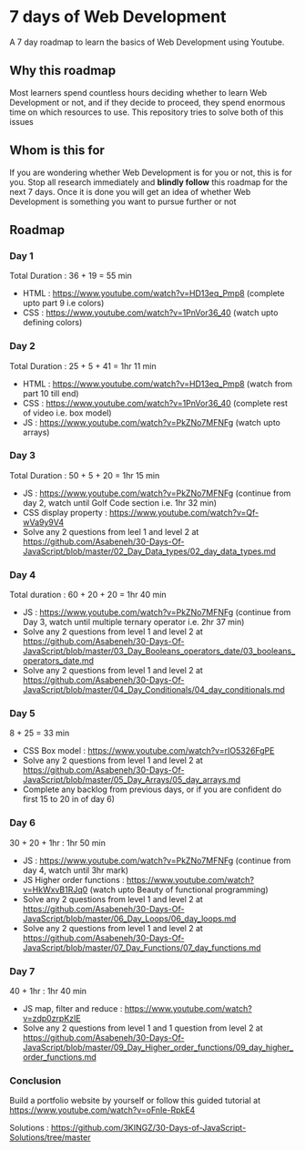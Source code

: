 # 7 days of Web Development
A 7 day roadmap to learn the basics of Web Development using Youtube.

## Why this roadmap
Most learners spend countless hours deciding whether to learn Web Development or not, and if they decide to proceed, they spend enormous time on which resources to use. This repository tries to solve both of this issues

## Whom is this for
If you are wondering whether Web Development is for you or not, this is for you. Stop all research immediately and **blindly follow** this roadmap for the next 7 days. Once it is done you will get an idea of whether Web Development is something you want to pursue further or not

## Roadmap

### Day 1
Total Duration : 36 + 19 = 55 min 
- HTML : https://www.youtube.com/watch?v=HD13eq_Pmp8 (complete upto part 9 i.e colors)
- CSS : https://www.youtube.com/watch?v=1PnVor36_40 (watch upto defining colors)


### Day 2
Total Duration : 25 + 5 + 41 = 1hr 11 min
- HTML : https://www.youtube.com/watch?v=HD13eq_Pmp8 (watch from part 10 till end)
- CSS : https://www.youtube.com/watch?v=1PnVor36_40 (complete rest of video i.e. box model)
- JS : https://www.youtube.com/watch?v=PkZNo7MFNFg (watch upto arrays)

### Day 3
Total Duration : 50 + 5 + 20 = 1hr 15 min
- JS : https://www.youtube.com/watch?v=PkZNo7MFNFg (continue from day 2, watch until Golf Code section i.e. 1hr 32 min)
- CSS display property : https://www.youtube.com/watch?v=Qf-wVa9y9V4
- Solve any 2 questions from leel 1 and level 2 at https://github.com/Asabeneh/30-Days-Of-JavaScript/blob/master/02_Day_Data_types/02_day_data_types.md

### Day 4
Total duration : 60 + 20 + 20 = 1hr 40 min
- JS : https://www.youtube.com/watch?v=PkZNo7MFNFg (continue from Day 3, watch until multiple ternary operator i.e. 2hr 37 min)
- Solve any 2 questions from level 1 and level 2 at https://github.com/Asabeneh/30-Days-Of-JavaScript/blob/master/03_Day_Booleans_operators_date/03_booleans_operators_date.md
- Solve any 2 questions from level 1 and level 2 at https://github.com/Asabeneh/30-Days-Of-JavaScript/blob/master/04_Day_Conditionals/04_day_conditionals.md

### Day 5
8 + 25 = 33 min 
- CSS Box model : https://www.youtube.com/watch?v=rIO5326FgPE
- Solve any 2 questions from level 1 and level 2 at https://github.com/Asabeneh/30-Days-Of-JavaScript/blob/master/05_Day_Arrays/05_day_arrays.md
- Complete any backlog from previous days, or if you are confident do first 15 to 20 in of day 6)

### Day 6
30 + 20 + 1hr : 1hr 50 min
- JS : https://www.youtube.com/watch?v=PkZNo7MFNFg (continue from day 4, watch until 3hr mark)
- JS Higher order functions : https://www.youtube.com/watch?v=HkWxvB1RJq0 (watch upto Beauty of functional programming)
- Solve any 2 questions from level 1 and level 2 at https://github.com/Asabeneh/30-Days-Of-JavaScript/blob/master/06_Day_Loops/06_day_loops.md
- Solve any 2 questions from level 1 and level 2 at https://github.com/Asabeneh/30-Days-Of-JavaScript/blob/master/07_Day_Functions/07_day_functions.md

### Day 7
40 + 1hr : 1hr 40 min
- JS map, filter and reduce : https://www.youtube.com/watch?v=zdp0zrpKzIE 
- Solve any 2 questions from level 1 and 1 question from level 2 at https://github.com/Asabeneh/30-Days-Of-JavaScript/blob/master/09_Day_Higher_order_functions/09_day_higher_order_functions.md

### Conclusion
Build a portfolio website by yourself or follow this guided tutorial at https://www.youtube.com/watch?v=oFnIe-RpkE4




Solutions : https://github.com/3KINGZ/30-Days-of-JavaScript-Solutions/tree/master
  
